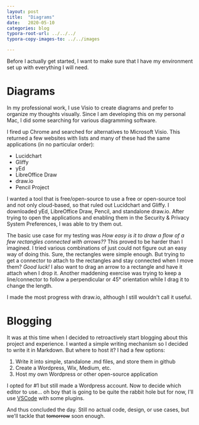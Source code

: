 ```yaml
---
layout: post
title:  "Diagrams"
date:   2020-05-10
categories: blog
typora-root-url: ../../../
typora-copy-images-to: ../../images

---
```


Before I actually get started, I want to make sure that I have my environment set up with everything I will need.

# Diagrams

In my professional work, I use Visio to create diagrams and prefer to organize my thoughts visually.  Since I am developing this on my personal Mac, I did some searching for various diagramming software.

I fired up Chrome and searched for alternatives to Microsoft Visio.  This returned a few websites with lists and many of these had the same applications (in no particular order):

* Lucidchart
* Gliffy
* yEd
* LibreOffice Draw
* draw.io
* Pencil Project

I wanted a tool that is free/open-source to use a free or open-source tool and not only cloud-based, so that ruled out Lucidchart and Gliffy.  I downloaded yEd, LibreOffice Draw, Pencil, and standalone draw.io.  After trying to open the applications and enabling them in the Security & Privacy System Preferences, I was able to try them out.

The basic use case for my testing was _How easy is it to draw a flow of a few rectangles connected with arrows??_  This proved to be harder than I imagined.  I tried various combinations of  just could not figure out an easy way of doing this.  Sure, the rectangles were simple enough.  But trying to get a connector to attach to the rectangles and stay connected when I move them?  _Good luck!_  I also want to drag an arrow to a rectangle and have it attach when I drop it.  Another maddening exercise was trying to keep a line/connector to follow a perpendicular or 45&deg; orientation while I drag it to change the length.

I made the most progress with draw.io, although I still wouldn't call it useful.

# Blogging

It was at this time when I decided to retroactively start blogging about this project and experience.  I wanted a simple writing mechanism so I decided to write it in Markdown.  But where to host it?  I had a few options:

1. Write it into simple, standalone .md files, and store them in github
2. Create a Wordpress, Wix, Medium, etc.
3. Host my own Wordpress or other open-source application

I opted for #1 but still made a Wordpress account.  Now to decide which editor to use... oh boy that is going to be quite the rabbit hole but for now, I'll use [VSCode](https://code.visualstudio.com/) with some plugins.

And thus concluded the day.  Still no actual code, design, or use cases, but we'll tackle that ~~tomorrow~~ soon enough.

